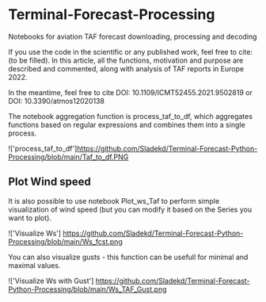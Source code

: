 # Terminal-Forecast-Processing
Notebooks for aviation TAF forecast downloading, processing and decoding

If you use the code in the scientific or any published work, feel free to cite:
(to be filled). In this article, all the functions, motivation and purpose are described and commented, along with analysis of TAF reports in Europe 2022.

In the meantime, feel free to cite 
DOI: 10.1109/ICMT52455.2021.9502819 or DOI: 10.3390/atmos12020138

The notebook aggregation function is process_taf_to_df, which aggregates functions based on regular expressions and combines them into a single process.

!['process_taf_to_df']https://github.com/Sladekd/Terminal-Forecast-Python-Processing/blob/main/Taf_to_df.PNG

## Plot Wind speed

It is also possible to use notebook Plot_ws_Taf to perform simple visualization of wind speed (but you can modify it based on the Series you want to plot).

!['Visualize Ws'] https://github.com/Sladekd/Terminal-Forecast-Python-Processing/blob/main/Ws_fcst.png

You can also visualize gusts - this function can be usefull for minimal and maximal values.

!['Visualize Ws with Gust'] https://github.com/Sladekd/Terminal-Forecast-Python-Processing/blob/main/Ws_TAF_Gust.png
